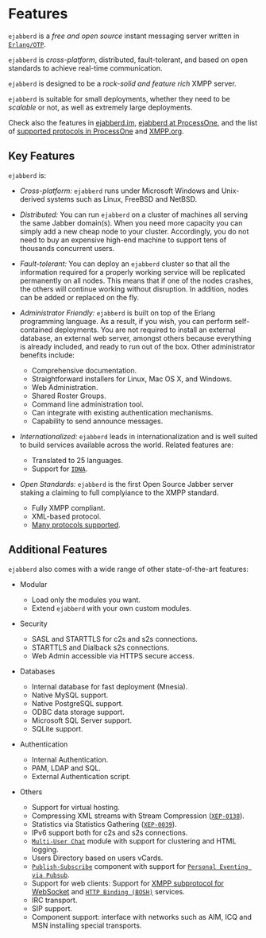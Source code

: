 # Features

`ejabberd` is a *free and open source* instant messaging server written in [`Erlang/OTP`][1].

`ejabberd` is *cross-platform*, distributed, fault-tolerant, and based on open standards to achieve real-time communication.

`ejabberd` is designed to be a *rock-solid and feature rich* XMPP server.

`ejabberd` is suitable for small deployments, whether they need to be *scalable* or not, as well as extremely large deployments.

Check also the features in [ejabberd.im][im],
[ejabberd at ProcessOne][p1home], and the list of [supported protocols in ProcessOne][xeps]
and [XMPP.org][xmppej].

[im]: https://ejabberd.im/
[p1home]: https://www.process-one.net/en/ejabberd/
[xeps]: https://www.process-one.net/en/ejabberd/protocols/
[xmppej]: https://xmpp.org/software/servers/ejabberd/

## Key Features

`ejabberd` is:

- *Cross-platform:* `ejabberd` runs under Microsoft Windows and Unix-derived systems such as Linux, FreeBSD and NetBSD.

- *Distributed:* You can run `ejabberd` on a cluster of machines all serving the same Jabber domain(s). When you need more capacity you can simply add a new cheap node to your cluster. Accordingly, you do not need to buy an expensive high-end machine to support tens of thousands concurrent users.

- *Fault-tolerant:* You can deploy an `ejabberd` cluster so that all the information required for a properly working service will be replicated permanently on all nodes. This means that if one of the nodes crashes, the others will continue working without disruption. In addition, nodes can be added or replaced on the fly.

- *Administrator Friendly:* `ejabberd` is built on top of the Erlang programming language. As a result, if you wish, you can perform self-contained deployments. You are not required to install an external database, an external web server, amongst others because everything is already included, and ready to run out of the box. Other administrator benefits include:

	- Comprehensive documentation.
	- Straightforward installers for Linux, Mac OS X, and Windows.
	- Web Administration.
	- Shared Roster Groups.
	- Command line administration tool.
	- Can integrate with existing authentication mechanisms.
	- Capability to send announce messages.

- *Internationalized:* `ejabberd` leads in internationalization and is well suited to build services available across the world. Related features are:

 	- Translated to 25 languages.
 	- Support for [`IDNA`][2].

- *Open Standards:* `ejabberd` is the first Open Source Jabber server staking a claiming to full complyiance to the XMPP standard.

 	- Fully XMPP compliant.
 	- XML-based protocol.
 	- [Many protocols supported][3].

## Additional Features

`ejabberd` also comes with a wide range of other state-of-the-art features:

- Modular

 	- Load only the modules you want.
 	- Extend `ejabberd` with your own custom modules.

- Security

 	- SASL and STARTTLS for c2s and s2s connections.
 	- STARTTLS and Dialback s2s connections.
 	- Web Admin accessible via HTTPS secure access.

- Databases

 	- Internal database for fast deployment (Mnesia).
 	- Native MySQL support.
 	- Native PostgreSQL support.
 	- ODBC data storage support.
 	- Microsoft SQL Server support.
 	- SQLite support.

- Authentication

 	- Internal Authentication.
 	- PAM, LDAP and SQL.
 	- External Authentication script.

- Others

 	- Support for virtual hosting.
 	- Compressing XML streams with Stream Compression
  ([`XEP-0138`][4]).
 	- Statistics via Statistics Gathering
  ([`XEP-0039`][5]).
 	- IPv6 support both for c2s and s2s connections.
 	- [`Multi-User Chat`][6] module with support for clustering and HTML logging.
 	- Users Directory based on users vCards.
 	- [`Publish-Subscribe`][7] component with support for
  [`Personal Eventing via Pubsub`][8].
 	- Support for web clients: Support for [XMPP subprotocol for WebSocket][9] and [`HTTP Binding (BOSH)`][10] services.
 	- IRC transport.
 	- SIP support.
 	- Component support: interface with networks such as AIM, ICQ and MSN installing special transports.

[1]: https://erlang.org/
[2]: https://tools.ietf.org/html/rfc3490
[3]: https://ejabberd.im/protocols
[4]: https://xmpp.org/extensions/xep-0138.html
[5]: https://xmpp.org/extensions/xep-0039.html
[6]: https://xmpp.org/extensions/xep-0045.html
[7]: https://xmpp.org/extensions/xep-0060.html
[8]: https://xmpp.org/extensions/xep-0163.html
[9]: https://tools.ietf.org/html/rfc7395
[10]: https://xmpp.org/extensions/xep-0206.html

